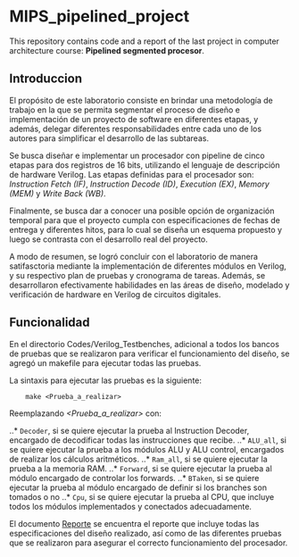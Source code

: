 # MIPS_pipelined_project
This repository contains code and a report of the last project in computer architecture course: **Pipelined segmented procesor**.

## Introduccion

El propósito de este laboratorio consiste en brindar una metodología de trabajo en la que se permita segmentar el proceso de diseño e implementación de un proyecto de software en diferentes etapas, y además, delegar diferentes responsabilidades entre cada uno de los autores para simplificar el desarrollo de las subtareas.

Se busca diseñar e implementar un procesador con pipeline de cinco etapas para dos registros de 16 bits, utilizando el lenguaje de descripción de hardware Verilog. Las etapas definidas para el procesador son: *Instruction Fetch (IF)*, *Instruction Decode (ID)*, *Execution (EX)*, *Memory (MEM)* y *Write Back (WB)*.

Finalmente, se busca dar a conocer una posible opción de organización temporal para que el proyecto cumpla con especificaciones de fechas de entrega y diferentes hitos, para lo cual se diseña un esquema propuesto y luego se contrasta con el desarrollo real del proyecto.

A modo de resumen, se logró concluir con el laboratorio de manera satifasctoria mediante la implementación de diferentes módulos en Verilog, y su respectivo plan de pruebas y cronograma de tareas. Además, se desarrollaron efectivamente habilidades en las áreas de diseño, modelado y verificación de hardware en Verilog de circuitos digitales.


## Funcionalidad
En el directorio Codes/Verilog_Testbenches, adicional a todos los bancos de pruebas que se realizaron para verificar el funcionamiento del diseño, se agregó un makefile para ejecutar todas las pruebas.

La sintaxis para ejecutar las pruebas es la siguiente:
```makefile
	make <Prueba_a_realizar>
```	

Reemplazando *<Prueba_a_realizar>* con:
	
..* `Decoder`, si se quiere ejecutar la prueba al Instruction Decoder, encargado de decodificar todas las instrucciones que recibe.
..* `ALU_all`, si se quiere ejecutar la prueba a los módulos ALU y ALU control, encargados de realizar los cálculos aritméticos.
..* `Ram_all`, si se quiere ejecutar la prueba a la memoria RAM.
..* `Forward`, si se quiere ejecutar la prueba al módulo encargado de controlar los forwards.
..* `BTaken`, si se quiere ejecutar la prueba al módulo encargado de definir si los branches son tomados o no
..* `Cpu`, si se quiere ejecutar la prueba al CPU, que incluye todos los módulos implementados y conectados adecuadamente.

El documento [Reporte](./Reporte.pdf) se encuentra el reporte que incluye todas las especificaciones del diseño realizado, así como de las diferentes pruebas que se realizaron para asegurar el correcto funcionamiento del procesador.

	
